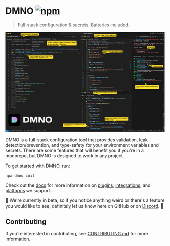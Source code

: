 # DMNO [![npm](https://img.shields.io/npm/v/dmno?label=dmno)](https://www.npmjs.com/package/dmno)

>Full-stack configuration & secrets.
>Batteries included.

![DMNO](packages/docs-site/src/assets/blog/screenshot-with-comments.png)

DMNO is a full-stack configuration tool that provides validation, leak detection/prevention, and type-safety for your environment variables and secrets. There are some features that will benefit you if you're in a monorepo, but DMNO is designed to work in any project.

To get started with DMNO, run: 
  
```bash
npx dmno init
```

Check out the [docs](https://dmno.dev/docs) for more information on [plugins](https://dmno.dev/docs/plugins/overview/), [integrations](https://dmno.dev/docs/integrations/overview/), and [platforms](https://dmno.dev/docs/platforms/overview/) we support.

🚧 We're currently in beta, so if you notice anything weird or there's a feature you would like to see, definitely let us know here on GitHub or on [Discord](https://chat.dmno.dev). 🚧


## Contributing

If you're interested in contributing, see [CONTRIBUTING.md](CONTRIBUTING.md) for more information.


